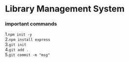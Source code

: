 # Library Management System

### important commands 

1.`npm init -y`  
2.`npm install express`  
3.`git init`  
4.`git add .`  
5.`git commit -m "msg"`  

